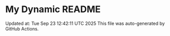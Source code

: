 # My Dynamic README
Updated at: Tue Sep 23 12:42:11 UTC 2025
This file was auto-generated by GitHub Actions.
